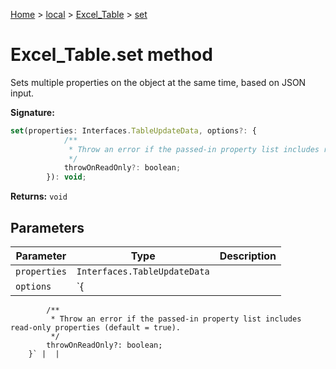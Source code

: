 [Home](./index) &gt; [local](local.md) &gt; [Excel\_Table](local.excel_table.md) &gt; [set](local.excel_table.set.md)

# Excel\_Table.set method

Sets multiple properties on the object at the same time, based on JSON input.

**Signature:**
```javascript
set(properties: Interfaces.TableUpdateData, options?: {
            /**
             * Throw an error if the passed-in property list includes read-only properties (default = true).
             */
            throwOnReadOnly?: boolean;
        }): void;
```
**Returns:** `void`

## Parameters

|  Parameter | Type | Description |
|  --- | --- | --- |
|  `properties` | `Interfaces.TableUpdateData` |  |
|  `options` | `{
            /**
             * Throw an error if the passed-in property list includes read-only properties (default = true).
             */
            throwOnReadOnly?: boolean;
        }` |  |


